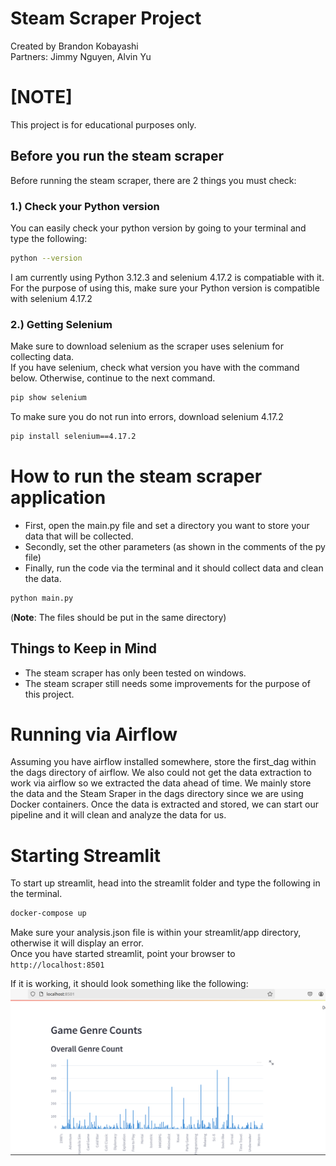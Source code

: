 # Steam Scraper Project

Created by Brandon Kobayashi\
Partners: Jimmy Nguyen, Alvin Yu

# [NOTE]

This project is for educational purposes only.

## Before you run the steam scraper

Before running the steam scraper, there are 2 things you must check:

### 1.) Check your Python version

You can easily check your python version by going to your terminal and type the following:

```sh
python --version
```

I am currently using Python 3.12.3 and selenium 4.17.2 is compatiable with it.\
For the purpose of using this, make sure your Python version is compatible with selenium 4.17.2

### 2.) Getting Selenium

Make sure to download selenium as the scraper uses selenium for collecting data.\
If you have selenium, check what version you have with the command below. Otherwise, continue to the next command.

```sh
pip show selenium
```

To make sure you do not run into errors, download selenium 4.17.2

```sh
pip install selenium==4.17.2
```

# How to run the steam scraper application

- First, open the main.py file and set a directory you want to store your data that will be collected.
- Secondly, set the other parameters (as shown in the comments of the py file)
- Finally, run the code via the terminal and it should collect data and clean the data.

```sh
python main.py
```

(**Note**: The files should be put in the same directory)

## Things to Keep in Mind

- The steam scraper has only been tested on windows.
- The steam scraper still needs some improvements for the purpose of this project.

# Running via Airflow

Assuming you have airflow installed somewhere, store the first_dag within the dags directory of airflow. We also could not get the data extraction to work via airflow so we extracted the data ahead of time. We mainly store the data and the Steam Sraper in the dags directory since we are using Docker containers. Once the data is extracted and stored, we can start our pipeline and it will clean and analyze the data for us.

# Starting Streamlit

To start up streamlit, head into the streamlit folder and type the following in the terminal.

```sh
docker-compose up 
```

Make sure your analysis.json file is within your streamlit/app directory, otherwise it will display an error.\
Once you have started streamlit, point your browser to `http://localhost:8501`


If it is working, it should look something like the following:
![IDK](stream-lit-screenshot.png)

